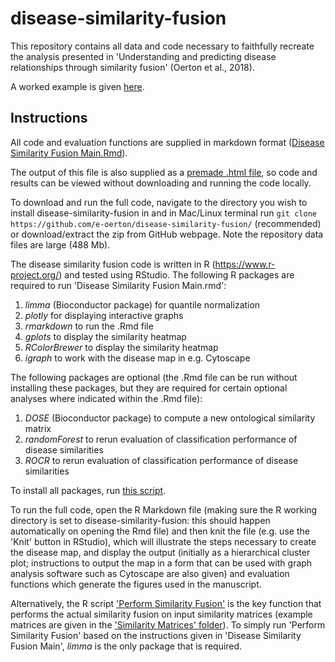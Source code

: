 # disease-similarity-fusion

This repository contains all data and code necessary to faithfully recreate the analysis presented in 'Understanding and predicting disease relationships through similarity fusion' (Oerton et al., 2018).
 
A worked example is given [here](https://rawgit.com/e-oerton/disease-similarity-fusion/master/Disease_Similarity_Fusion_Main.html).

## Instructions

All code and evaluation functions are supplied in markdown format ([Disease Similarity Fusion Main.Rmd](https://github.com/e-oerton/disease-similarity-fusion/blob/master/Disease%20Similarity%20Fusion%20Main.Rmd)).

The output of this file is also supplied as a [premade .html file](https://rawgit.com/e-oerton/disease-similarity-fusion/master/Disease_Similarity_Fusion_Main.html), so code and results can be viewed without downloading and running the code locally.  

To download and run the full code, navigate to the directory you wish to install disease-similarity-fusion in and in Mac/Linux terminal run ```git clone https://github.com/e-oerton/disease-similarity-fusion/``` (recommended) or download/extract the zip from GitHub webpage.  Note the repository data files are large (488 Mb).

The disease similarity fusion code is written in R (https://www.r-project.org/) and tested using RStudio. 
The following R packages are required to run 'Disease Similarity Fusion Main.rmd':
1. *limma* (Bioconductor package) for quantile normalization
2. *plotly* for displaying interactive graphs
3. *rmarkdown* to run the .Rmd file
4. *gplots* to display the similarity heatmap
5. *RColorBrewer* to display the similarity heatmap 
6. *igraph* to work with the disease map in e.g. Cytoscape

The following packages are optional (the .Rmd file can be run without installing these packages, but they are required for certain optional analyses where indicated within the .Rmd file):
1. *DOSE* (Bioconductor package) to compute a new ontological similarity matrix
2. *randomForest* to rerun evaluation of classification performance of disease similarities
3. *ROCR* to rerun evaluation of classification performance of disease similarities

To install all packages, run [this script](https://github.com/e-oerton/disease-similarity-fusion/blob/master/Scripts/Package%20Installation%20Commands.R).

To run the full code, open the R Markdown file (making sure the R working directory is set to disease-similarity-fusion: this should happen automatically on opening the Rmd file) and then knit the file (e.g. use the 'Knit' button in RStudio), which will illustrate the steps necessary to create the disease map, and display the output (initially as a hierarchical cluster plot; instructions to output the map in a form that can be used with graph analysis software such as Cytoscape are also given) and evaluation functions which generate the figures used in the manuscript.  

Alternatively, the R script ['Perform Similarity Fusion'](https://github.com/e-oerton/disease-similarity-fusion/blob/master/Scripts/Perform%20Similarity%20Fusion.R) is the key function that performs the actual similarity fusion on input similarity matrices (example matrices are given in the ['Similarity Matrices' folder](https://github.com/e-oerton/disease-similarity-fusion/blob/master/Data/Similarity%20Matrices)).  To simply run 'Perform Similarity Fusion' based on the instructions given in 'Disease Similarity Fusion Main', *limma* is the only package that is required.  

